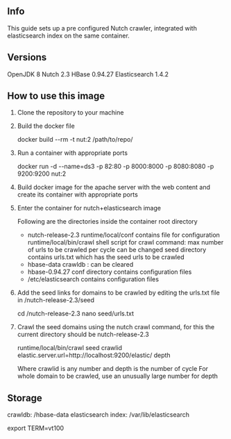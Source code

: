 Info
----

This guide sets up a pre configured Nutch crawler, integrated with elasticsearch index on the same container.

Versions
----

OpenJDK 8
Nutch 2.3
HBase 0.94.27
Elasticsearch 1.4.2

How to use this image
----

1. Clone the repository to your machine

2. Build the docker file

   docker build --rm -t nut:2 /path/to/repo/ 

3. Run a container with appropriate ports
  
   docker run -d --name=ds3 -p 82:80 -p 8000:8000 -p 8080:8080 -p 9200:9200 nut:2

4. Build docker image for the apache server with the web content and create its container with appropriate ports

5. Enter the container for nutch+elasticsearch image
   
   Following are the directories inside the container root directory 
   * nutch-release-2.3
	runtime/local/conf contains file for configuration
	runtime/local/bin/crawl shell script for crawl command: max number of urls to be crawled per cycle can be changed
	seed directory contains urls.txt which has the seed urls to be crawled
   * hbase-data
	crawldb : can be cleared 
   * hbase-0.94.27
	conf directory contains configuration files
   * /etc/elasticsearch
	contains configuration files

6. Add the seed links for domains to be crawled by editing the urls.txt file in /nutch-release-2.3/seed 
   
   cd /nutch-release-2.3
   nano seed/urls.txt

8. Crawl the seed domains using the nutch crawl command, for this the current directory should be nutch-release-2.3
  
   runtime/local/bin/crawl seed crawlid elastic.server.url=http://localhost:9200/elastic/ depth

	Where crawlid is any number and depth is the number of cycle
	For whole domain to be crawled, use an unusually large number for depth

Storage
----

crawldb: /hbase-data
elasticsearch index: /var/lib/elasticsearch




export TERM=vt100










